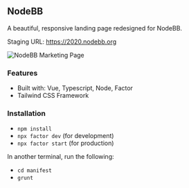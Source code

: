 ## NodeBB

A beautiful, responsive landing page redesigned for NodeBB.

Staging URL: https://2020.nodebb.org

![NodeBB Marketing Page](https://i.imgur.com/O3LGqiH.jpg)

### Features

- Built with: Vue, Typescript, Node, Factor
- Tailwind CSS Framework

### Installation

- `npm install`
- `npx factor dev` (for development)
- `npx factor start` (for production)

In another terminal, run the following:

- `cd manifest`
- `grunt`
